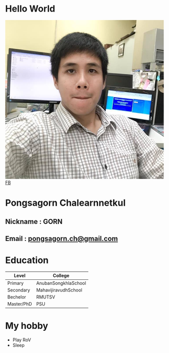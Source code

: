 # Hello World
![MyPic](images/myPhoto.jpg)\
[FB](https://www.facebook.com/fastalways)
# Pongsagorn Chalearnnetkul
## Nickname : GORN
## Email : pongsagorn.ch@gmail.com
# Education
| Level | College |
| --------- | ---------- |
|   Primary   |    AnubanSongkhlaSchool   |
|   Secondary   |    MahavijiravudhSchool   |
|   Bechelor   |   RMUTSV    |
|   Master/PhD   |    PSU   |
# My hobby
* Play RoV
* Sleep
